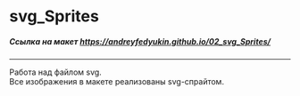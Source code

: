 # svg_Sprites

##### Ссылка на макет https://andreyfedyukin.github.io/02_svg_Sprites/

___

Работа над файлом svg.
<br />
Все изображения в макете реализованы svg-спрайтом.
